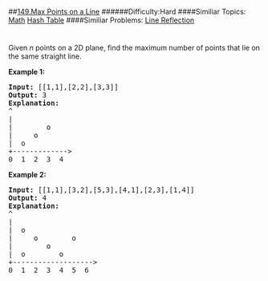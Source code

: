 ##[149.Max Points on a Line](https://leetcode.com/problems/max-points-on-a-line/description/ "149.Max Points on a Line")
######Difficulty:Hard
####Similiar Topics:
  [Math](https://leetcode.com//tag/math)  [Hash Table](https://leetcode.com//tag/hash-table)
####Similiar Problems:
  [Line Reflection](https://leetcode.com//problems/line-reflection)
<div class="question-description__3U1T" style="padding-top: 10px;"><div><p>Given <em>n</em> points on a 2D plane, find the maximum number of points that lie on the same straight line.</p>

<p><strong>Example 1:</strong></p>

<pre><strong>Input:</strong> [[1,1],[2,2],[3,3]]
<strong>Output:</strong> 3
<strong>Explanation:</strong>
^
|
| &#160; &#160; &#160; &#160;o
| &#160; &#160; o
| &#160;o &#160;
+-------------&gt;
0 &#160;1 &#160;2 &#160;3  4
</pre>

<p><strong>Example 2:</strong></p>

<pre><strong>Input:</strong> [[1,1],[3,2],[5,3],[4,1],[2,3],[1,4]]
<strong>Output:</strong> 4
<strong>Explanation:</strong>
^
|
|  o
| &#160;&#160;&#160;&#160;o&#160;&#160;      o
| &#160;&#160;&#160;&#160;   o
| &#160;o &#160;      o
+-------------------&gt;
0 &#160;1 &#160;2 &#160;3 &#160;4 &#160;5 &#160;6
</pre>
</div></div><div> </div><div> </div><div> </div><div> </div><div> </div><div> </div><div> </div><div> </div><div> </div><div> </div><div> </div><div> </div><div> </div><div> </div><div> </div><div> </div><div> </div><div> </div><div> </div><div> </div><div> </div><div> </div><div> </div><div> </div><div> </div><div> </div><div> </div><div> </div><div> </div><div> </div><div> </div><div> </div><div> </div><div> </div><div> </div><div> </div><div> </div><div> </div><div> </div><div> </div><div> </div><div> </div><div> </div><div> </div><div> </div><div> </div><div> </div><div> </div><div> </div><div> </div><div> </div><div> </div><div> </div><div> </div><div> </div><div> </div><div> </div><div> </div><div> </div><div> </div><div> </div><div> </div><div> </div><div> </div><div> </div><div> </div><div> </div><div> </div><div> </div><div> </div><div> </div><div> </div><div> </div><div> </div><div> </div><div> </div><div> </div><div> </div><div> </div><div> </div><div> </div><div> </div><div> </div><div> </div><div> </div><div> </div><div> </div><div> </div><div> </div><div> </div><div> </div><div> </div><div> </div><div> </div><div> </div><div> </div><div> </div><div> </div><div> </div><div> </div><div> </div><div> </div><div> </div><div> </div><div> </div><div> </div><div> </div><div> </div><div> </div><div> </div><div> </div><div> </div>